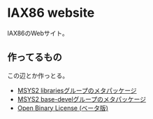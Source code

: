 # IAX86 website

IAX86のWebサイト。  

## 作ってるもの

この辺とか作っとる。  

- [MSYS2 librariesグループのメタパッケージ](https://github.com/IAX86/msys2-libraries-meta)  
- [MSYS2 base-develグループのメタパッケージ](https://github.com/IAX86/msys2-base-devel-meta)  
- [Open Binary License \(ベータ版\)](https://github.com/IAX86/Open-Binary-License/tree/Mainline)  
